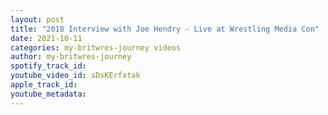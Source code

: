 ```yaml
---
layout: post
title: "2018 Interview with Joe Hendry - Live at Wrestling Media Con"
date: 2021-10-11
categories: my-britwres-journey videos
author: my-britwres-journey
spotify_track_id: 
youtube_video_id: sDsKErfxtak
apple_track_id: 
youtube_metadata: 
---
```

